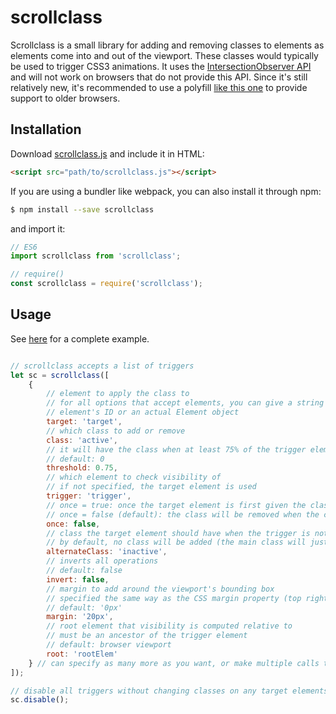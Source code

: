 scrollclass
===========

Scrollclass is a small library for adding and removing classes to elements as
elements come into and out of the viewport. These classes would typically be
used to trigger CSS3 animations. It uses the
[IntersectionObserver API](https://developer.mozilla.org/en-US/docs/Web/API/IntersectionObserver)
and will not work on browsers that do not provide this API. Since it's still
relatively new, it's recommended to use a polyfill
[like this one](https://github.com/w3c/IntersectionObserver/tree/master/polyfill)
to provide support to older browsers.

Installation
------------

Download [scrollclass.js](https://raw.githubusercontent.com/190n/scrollclass/master/scrollclass.js)
and include it in HTML:

```html
<script src="path/to/scrollclass.js"></script>
```

If you are using a bundler like webpack, you can also install it through npm:

```bash
$ npm install --save scrollclass
```

and import it:

```js
// ES6
import scrollclass from 'scrollclass';

// require()
const scrollclass = require('scrollclass');
```

Usage
-----

See [here](https://190n.github.io/scrollclass/example/example.html)
for a complete example.

```js

// scrollclass accepts a list of triggers
let sc = scrollclass([
    {
        // element to apply the class to
        // for all options that accept elements, you can give a string of the
        // element's ID or an actual Element object
        target: 'target',
        // which class to add or remove
        class: 'active',
        // it will have the class when at least 75% of the trigger element is visible
        // default: 0
        threshold: 0.75,
        // which element to check visibility of
        // if not specified, the target element is used
        trigger: 'trigger',
        // once = true: once the target element is first given the class, it will never be removed
        // once = false (default): the class will be removed when the condition is no longer met
        once: false,
        // class the target element should have when the trigger is not visible
        // by default, no class will be added (the main class will just be removed)
        alternateClass: 'inactive',
        // inverts all operations
        // default: false
        invert: false,
        // margin to add around the viewport's bounding box
        // specified the same way as the CSS margin property (top right bottom left)
        // default: '0px'
        margin: '20px',
        // root element that visibility is computed relative to
        // must be an ancestor of the trigger element
        // default: browser viewport
        root: 'rootElem'
    } // can specify as many more as you want, or make multiple calls to scrollclass
]);

// disable all triggers without changing classes on any target elements
sc.disable();
```
